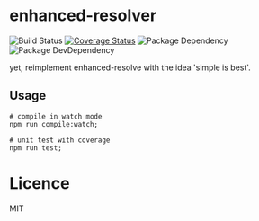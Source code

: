 # enhanced-resolver

![Build Status](https://img.shields.io/travis/pipepack/enhanced-resolver/master.svg?style=flat)
[![Coverage Status](https://coveralls.io/repos/github/pipepack/enhanced-resolver/badge.svg?branch=master)](https://coveralls.io/github/pipepack/?branch=master)
![Package Dependency](https://david-dm.org/pipepack/enhanced-resolver.svg?style=flat)
![Package DevDependency](https://david-dm.org/pipepack/enhanced-resolver/dev-status.svg?style=flat)

yet, reimplement enhanced-resolve with the idea &#x27;simple is best&#x27;.

## Usage

```shell
# compile in watch mode
npm run compile:watch;

# unit test with coverage
npm run test;
```

# Licence

MIT
